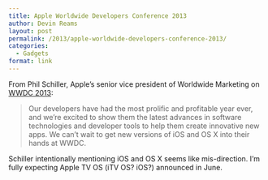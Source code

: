 ```yaml
---
title: Apple Worldwide Developers Conference 2013
author: Devin Reams
layout: post
permalink: /2013/apple-worldwide-developers-conference-2013/
categories:
  - Gadgets
format: link
---
```

From Phil Schiller, Apple’s senior vice president of Worldwide Marketing on [WWDC 2013][1]:

> Our developers have had the most prolific and profitable year ever, and we’re excited to show them the latest advances in software technologies and developer tools to help them create innovative new apps. We can’t wait to get new versions of iOS and OS X into their hands at WWDC. 

Schiller intentionally mentioning iOS and OS X seems like mis-direction. I&#8217;m fully expecting Apple TV OS (iTV OS? iOS?) announced in June.

 [1]: http://www.apple.com/pr/library/2013/04/24Apple-Worldwide-Developers-Conference-to-Kick-Off-June-10-in-San-Francisco.html